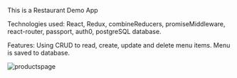 This is a Restaurant Demo App

Technologies used:
React, Redux, combineReducers, promiseMiddleware, react-router, passport, auth0, postgreSQL database.

Features:
Using CRUD to read, create, update and delete menu items.  Menu is saved to database.

![productspage](https://user-images.githubusercontent.com/29530700/40647755-ea5d0a68-62e9-11e8-94f5-513f5de870c6.JPG)
